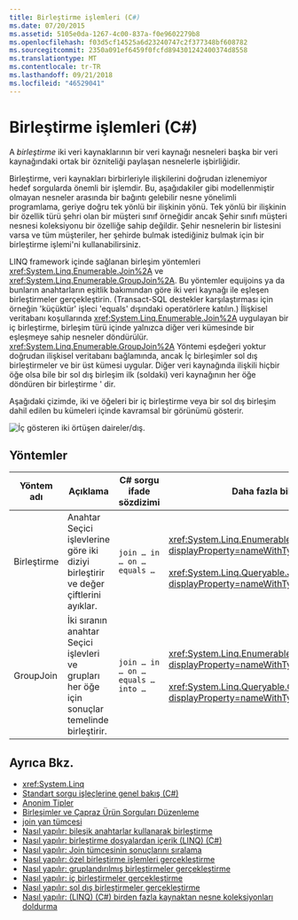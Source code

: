 ```yaml
---
title: Birleştirme işlemleri (C#)
ms.date: 07/20/2015
ms.assetid: 5105e0da-1267-4c00-837a-f0e9602279b8
ms.openlocfilehash: f03d5cf14525a6d23240747c2f377348bf608782
ms.sourcegitcommit: 2350a091ef6459f0fcfd894301242400374d8558
ms.translationtype: MT
ms.contentlocale: tr-TR
ms.lasthandoff: 09/21/2018
ms.locfileid: "46529041"
---
```

# <a name="join-operations-c"></a>Birleştirme işlemleri (C#)
A *birleştirme* iki veri kaynaklarının bir veri kaynağı nesneleri başka bir veri kaynağındaki ortak bir özniteliği paylaşan nesnelerle işbirliğidir.  
  
 Birleştirme, veri kaynakları birbirleriyle ilişkilerini doğrudan izlenemiyor hedef sorgularda önemli bir işlemdir. Bu, aşağıdakiler gibi modellenmiştir olmayan nesneler arasında bir bağıntı gelebilir nesne yönelimli programlama, geriye doğru tek yönlü bir ilişkinin yönü. Tek yönlü bir ilişkinin bir özellik türü şehri olan bir müşteri sınıf örneğidir ancak Şehir sınıfı müşteri nesnesi koleksiyonu bir özelliğe sahip değildir. Şehir nesnelerin bir listesini varsa ve tüm müşteriler, her şehirde bulmak istediğiniz bulmak için bir birleştirme işlemi'ni kullanabilirsiniz.  
  
 LINQ framework içinde sağlanan birleşim yöntemleri <xref:System.Linq.Enumerable.Join%2A> ve <xref:System.Linq.Enumerable.GroupJoin%2A>. Bu yöntemler equijoins ya da bunların anahtarların eşitlik bakımından göre iki veri kaynağı ile eşleşen birleştirmeler gerçekleştirin. (Transact-SQL destekler karşılaştırması için örneğin 'küçüktür' işleci 'equals' dışındaki operatörlere katılın.) İlişkisel veritabanı koşullarında <xref:System.Linq.Enumerable.Join%2A> uygulayan bir iç birleştirme, birleşim türü içinde yalnızca diğer veri kümesinde bir eşleşmeye sahip nesneler döndürülür. <xref:System.Linq.Enumerable.GroupJoin%2A> Yöntemi eşdeğeri yoktur doğrudan ilişkisel veritabanı bağlamında, ancak İç birleşimler sol dış birleştirmeler ve bir üst kümesi uygular. Diğer veri kaynağında ilişkili hiçbir öğe olsa bile bir sol dış birleşim ilk (soldaki) veri kaynağının her öğe döndüren bir birleştirme ' dir.  
  
 Aşağıdaki çizimde, iki ve öğeleri bir iç birleştirme veya bir sol dış birleşim dahil edilen bu kümeleri içinde kavramsal bir görünümü gösterir.  
  
 ![İç gösteren iki örtüşen daireler&#47;dış. ](../../../../csharp/programming-guide/concepts/linq/media/joincircles.png "JoinCircles")  
  
## <a name="methods"></a>Yöntemler  
  
|Yöntem adı|Açıklama|C# sorgu ifade sözdizimi|Daha fazla bilgi|  
|-----------------|-----------------|---------------------------------|----------------------|  
|Birleştirme|Anahtar Seçici işlevlerine göre iki diziyi birleştirir ve değer çiftlerini ayıklar.|`join … in … on … equals …`|<xref:System.Linq.Enumerable.Join%2A?displayProperty=nameWithType><br /><br /> <xref:System.Linq.Queryable.Join%2A?displayProperty=nameWithType>|  
|GroupJoin|İki sıranın anahtar Seçici işlevleri ve grupları her öğe için sonuçlar temelinde birleştirir.|`join … in … on … equals … into …`|<xref:System.Linq.Enumerable.GroupJoin%2A?displayProperty=nameWithType><br /><br /> <xref:System.Linq.Queryable.GroupJoin%2A?displayProperty=nameWithType>|  
  
## <a name="see-also"></a>Ayrıca Bkz.

- <xref:System.Linq>  
- [Standart sorgu işleçlerine genel bakış (C#)](../../../../csharp/programming-guide/concepts/linq/standard-query-operators-overview.md)  
- [Anonim Tipler](../../../../csharp/programming-guide/classes-and-structs/anonymous-types.md)  
- [Birleşimler ve Çapraz Ürün Sorguları Düzenleme](../../../../framework/data/adonet/sql/linq/formulate-joins-and-cross-product-queries.md)  
- [join yan tümcesi](../../../../csharp/language-reference/keywords/join-clause.md)  
- [Nasıl yapılır: bileşik anahtarlar kullanarak birleştirme](../../../../csharp/programming-guide/linq-query-expressions/how-to-join-by-using-composite-keys.md)  
- [Nasıl yapılır: birleştirme dosyalardan içerik (LINQ) (C#)](../../../../csharp/programming-guide/concepts/linq/how-to-join-content-from-dissimilar-files-linq.md)  
- [Nasıl yapılır: Join tümcesinin sonuçlarını sıralama](../../../../csharp/programming-guide/linq-query-expressions/how-to-order-the-results-of-a-join-clause.md)  
- [Nasıl yapılır: özel birleştirme işlemleri gerçekleştirme](../../../../csharp/programming-guide/linq-query-expressions/how-to-perform-custom-join-operations.md)  
- [Nasıl yapılır: gruplandırılmış birleştirmeler gerçekleştirme](../../../../csharp/programming-guide/linq-query-expressions/how-to-perform-grouped-joins.md)  
- [Nasıl yapılır: iç birleştirmeler gerçekleştirme](../../../../csharp/programming-guide/linq-query-expressions/how-to-perform-inner-joins.md)  
- [Nasıl yapılır: sol dış birleştirmeler gerçekleştirme](../../../../csharp/programming-guide/linq-query-expressions/how-to-perform-left-outer-joins.md)  
- [Nasıl yapılır: (LINQ) (C#) birden fazla kaynaktan nesne koleksiyonları doldurma](../../../../csharp/programming-guide/concepts/linq/how-to-populate-object-collections-from-multiple-sources-linq.md)
